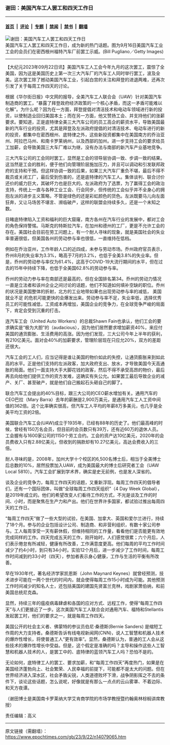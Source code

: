### 谢田：美国汽车工人罢工和四天工作日

---

#### [首页](../../../..?n14079065) &nbsp;|&nbsp; [评论](../../../../../epoch-comment?n14079065) &nbsp;|&nbsp; [专题](../../../../../epoch-special?n14079065) &nbsp;|&nbsp; [禁闻](../../../../../epoch-news?n14079065) &nbsp;|&nbsp; [禁书](../../../../../books?n14079065) &nbsp;|&nbsp; [翻墙](https://github.com/gfw-breaker/nogfw/blob/master/README.md?n14079065)


<div><img alt="谢田：美国汽车工人罢工和四天工作日" class="attachment-djy_600_400 size-djy_600_400 wp-post-image" src="https://i.epochtimes.com/assets/uploads/2023/09/id14079072-UAW-GettyImages-1669384908-1-600x400.jpg"/>
<div class="caption">
 美国汽车工人罢工和四天工作日，成为新的热门话题。图为9月16日美国汽车工业工会的会员们在密西根州福特汽车厂前罢工示威。(Bill Pugliano／Getty Images)
</div></div><hr/><div class="post_content" id="artbody" itemprop="articleBody">
 <!-- article content begin -->
 <p>
  【大纪元2023年09月22日讯】美国汽车工人工会今年九月的这次罢工，震惊了全美国，因为这是美国历史上第一次三大汽车厂的汽车工人同时举行罢工，波及全美。这次罢工除了撼动美国汽车工业，引起白宫的关注和拜登的进退两难，还再次引发了关于每周工作四天的讨论。
 </p>
 <p>
  根据《华尔街日报》中文网的报导，全美汽车工人联合会（UAW）针对美国汽车制造商的罢工，“暴露了拜登政府经济政策的一个核心矛盾，而这一矛盾可能难以化解”。为什么呢？因为在一方面，拜登提倡对清洁技术和电动车领域进行新的投资，以使制造业回归美国本土；而在另一方面，他又赞扬工会、并支持他们的涨薪要求。要知道，正是底特律全美三大汽车公司的员工高企的薪资水平，导致美国最新的汽车行业的投资，尤其是拜登及左派政府提倡的对清洁技术、电动车进行的新的投资，都集中在密西根州、底特律之外，这些新投资都集中在美国南方的乔治亚州、阿拉巴马州、和南卡罗莱纳州，以及西部的加州。进一步支持工会的要求给员工加薪，会导致美国三大车厂难以为继，没有办法与南部的新汽车产业基地竞争。
 </p>
 <p>
  三大汽车公司的工会同时罢工，显然是工会的领导层协调一致、步调一致的结果。这当然是工会的胜利，便于他们向管理阶层施加压力，并且可以调动和引发联邦政府的支持和干预。但这样协调一致的后果，如果三大汽车厂重负不堪，最后不得不裁员或关闭工厂，最后受到伤害的，还是底特律的汽车工人。集体谈判、联合讨价还价的威力巨大，其破坏力也是巨大的。左派政府为了选票，为了赢得工会的政治支持，传统上一直与各种工业工会、行会同步，但传统的工会似乎并不全身心的拥抱左派的进步主义策略，不管是绿色的还是彩虹颜色的货色。左派既要马儿向左面狂奔，又让马场苦不堪言、濒临破产，这样的联盟会持续多久，还是一个未知之数。
 </p>
 <p>
  目睹底特律陷入工资和福利的巨大窟窿，南方各州在汽车行业的发展中，都对工会的角色保持警惕。马斯克的特斯拉汽车，在加州和德州的工厂，更是不允许工会的存在。美国社会目前在劳工问题上，有一个耐人寻味的现象，就是美国社会的失业率普遍很低，但美国各州的劳动参与率也很低，一直维持在低档。
 </p>
 <p>
  例如在乔治亚州，工作年龄人口的近四成，未参与劳动市场。乔州政府官员表示，乔州8月的失业率为3.3%，略高于7月的3.2%，也低于全美3.8%的失业率。但是，乔州的劳动参与率仅为61.4%，这高于COVID-19大流行期间的水平，但在过去的15年中持续下降，也低于全美国62.8%的劳动参与率。
 </p>
 <p>
  乔州的劳动力参与率在南部还是最高的，但在全国排名第34。乔州的劳动力情况一直是立法者和该州企业之间讨论的话题，他们不知道如何填补空缺的职位。乔州的状况是美国整体的折射，北方的工业地带如果也出现劳动参与率的减低，
  <ok href="https://www.epochtimes.com/gb/tag/%E7%BE%8E%E5%9B%BD%E5%B0%B1%E4%B8%9A%E4%B8%8D%E8%B6%B3.html">
   美国就业不足
  </ok>
  的危机可能更快的会爆发出来。劳动参与率不足，失业率低，选择优秀员工的可能性减低，工资成本再增加，美国企业的竞争力，在全球竞争严峻的局面下，肯定会受到沉重的打击。
 </p>
 <p>
  连汽车工会（United Auto Workers）的总裁Shawn Fain也承认，他们工会的要求确实是“极为大胆”的（audacious），因为他们居然要求增加薪资40%，来应付美国的通货膨胀、生活费用的高涨。因为他们发现，三大公司今年上半年的获利，有210亿美元。面对会40%的加薪要求，管理阶层现在只应允20%，双方的差距还很大。
 </p>
 <p>
  汽车工会的工人们，应当记得是谁让美国的物价如此的失控，让通货膨胀来到如此高的水平。正是他们支持的左派政客，加大政府支出、放水，才导致美国今天高通胀的局面。他们一面支持大手大脚花钱的政客，然后不得不承受高昂的物价，最后再去向给他们提供工作的资方发难，这确实有失公允。如果罢工最后导致企业的减产、关厂、甚至破产，就是他们自己搬起石头砸自己的脚了。
 </p>
 <p>
  联合汽车工会提出的40%目标，跟三大公司的CEO薪水增加有关。通用汽车的CEO巴拉（Mary Barra）去年的薪酬是2,900万美元，是通用汽车工人工资中间值的362倍。这个比率确实很高，但汽车工人平均的年薪8万多美元，也几乎是全美平均工资的2倍。
 </p>
 <p>
  美国联合汽车工会(UAW)成立于1935年，已经有88年的历史了。他们最高峰的时候，曾经有150万名会员，但目前的会员数只有39万，还有近60万的退休人员。工会握有与1600家公司的1150个劳工合约。工会的资产达10亿美元，2020年的会员费收入只有2.88亿美元，但收到的捐款却有10.27亿美元，高达会费收入的三倍。
 </p>
 <p>
  耐人寻味的是，2008年，加州大学十个校区的6,500名博士后，相当于全美博士后总数的10%，居然投票加入UAW，成为美国最大的博士后研究者工会（UAW Local 5810）。汽车工会扩展到学术界，确实是史无前例，也是发人深省的。
 </p>
 <p>
  谈及企业的竞争力，每周工作四天的话题，又重新浮现。每周工作四天的倡导者们，还有一个国际团体，叫做“全球每周工作四天组织”（4 Day Week Global），是2019年成立的。他们的希望改变人们看待工作的方式，不光是谈及工作的时间、小时，而是聚焦在生产力和产出。他们在世界许多国家，都试验过推出每周四天的工作日。
 </p>
 <p>
  “每周工作四天”做了一些大型的试验，在美国、加拿大、英国和爱尔兰进行，持续了18个月。参与的企业包括设计公司、制造商、和非营利组织，有数十家公司参与。工人每周享受一天有薪休假，但维持相同的工作量，看看他们是否能更有效地完成同样的工作。四天完成五天的工作，刚开始时，人们感觉很累；六个月后，人们表示倦怠有所减轻，健康有所改善，工作满意度更高。他们每周的平均工作时间减少了约4小时，到只有34小时。实验12个月后，进一步减少了工作时间，每周工作时间减到约33小时（四天），参加者表示身心健康，工作与生活的平衡有所改善。
 </p>
 <p>
  早在1930年代，著名经济学家凯恩斯（John Maynard Keynes）就曾经预测，技术进步可能在一两个世代的时间内，就会使得每周工作15小时成为可能。其他预测工作时间减少的知名人士，还包括美国的建国先贤富兰克林，戏剧家萧伯纳，和前美国总统尼克森。
 </p>
 <p>
  显然，持续三年的瘟疫病毒肆虐和各国的应对方式、远程工作，使得“每周工作四天”与人们更接近了一步。这次美国汽车工人联合会对通用汽车、福特和Stellantis发起罢工时，他们的要求之一，就是每周工作四天。
 </p>
 <p>
  美国公开的社会主义者、佛蒙特的参议员伯尼·桑德斯(Bernie Sanders) 是缩短工作周的大力支持者。桑德斯告诉有线电视新闻网(CNN)，说人工智慧和机器人技术的爆炸性增长，将使普通工人“更有效率”。显然，桑德斯认为，普通的工人会从这些技术的爆炸性增长中受益。但是，这个假定是准确的吗？主导和操作这些人工智慧和机器人技术的人，是罢工中的、底特律的蓝领汽车工人吗？恐怕不是的。
 </p>
 <p>
  无论如何，底特律工人的罢工、要求加薪，和“每周工作四天”再度热门，如果是在美国经济蓬勃向上、社会繁荣、人民幸福的前提下，可能都不是太大的问题。但在世界经济进入深水区，社会矛盾尖锐，人类道德败坏下滑，战争阴影挥之不去的条件下，谈论这些话题，怎么说呢，好像就是有那么一点点的云山雾罩、不着边际、和天方夜谭。
 </p>
 <p>
  （谢田博士是美国南卡罗莱纳大学艾肯商学院的市场学教授暨约翰奥林棕榈讲席教授）
 </p>
 <p>
  责任编辑：高义
 </p>
 <!-- article content end -->
 <div id="below_article_ad">
 </div>
</div>


---

原文链接（需翻墙）：https://www.epochtimes.com/gb/23/9/22/n14079065.htm